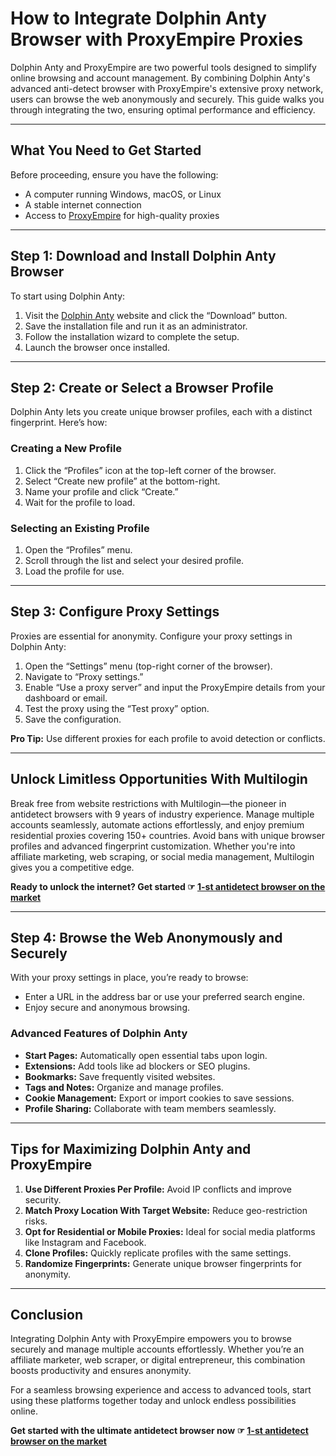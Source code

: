 # How to Integrate Dolphin Anty Browser with ProxyEmpire Proxies

Dolphin Anty and ProxyEmpire are two powerful tools designed to simplify online browsing and account management. By combining Dolphin Anty's advanced anti-detect browser with ProxyEmpire's extensive proxy network, users can browse the web anonymously and securely. This guide walks you through integrating the two, ensuring optimal performance and efficiency.

---

## What You Need to Get Started

Before proceeding, ensure you have the following:
- A computer running Windows, macOS, or Linux
- A stable internet connection
- Access to [ProxyEmpire](https://bit.ly/multIlogin) for high-quality proxies

---

## Step 1: Download and Install Dolphin Anty Browser

To start using Dolphin Anty:
1. Visit the [Dolphin Anty](https://anty.dolphin.ru.com/?utm_source=media&utm_medium=partners&utm_campaign=proxyempire&utm_content=dolphin-anty-browser-with-proxyempire) website and click the “Download” button.
2. Save the installation file and run it as an administrator.
3. Follow the installation wizard to complete the setup.
4. Launch the browser once installed.

---

## Step 2: Create or Select a Browser Profile

Dolphin Anty lets you create unique browser profiles, each with a distinct fingerprint. Here’s how:
### Creating a New Profile
1. Click the “Profiles” icon at the top-left corner of the browser.
2. Select “Create new profile” at the bottom-right.
3. Name your profile and click “Create.”
4. Wait for the profile to load.

### Selecting an Existing Profile
1. Open the “Profiles” menu.
2. Scroll through the list and select your desired profile.
3. Load the profile for use.

---

## Step 3: Configure Proxy Settings

Proxies are essential for anonymity. Configure your proxy settings in Dolphin Anty:
1. Open the “Settings” menu (top-right corner of the browser).
2. Navigate to “Proxy settings.”
3. Enable “Use a proxy server” and input the ProxyEmpire details from your dashboard or email.
4. Test the proxy using the “Test proxy” option.
5. Save the configuration.

**Pro Tip:** Use different proxies for each profile to avoid detection or conflicts.

---

## Unlock Limitless Opportunities With Multilogin

Break free from website restrictions with Multilogin—the pioneer in antidetect browsers with 9 years of industry experience. Manage multiple accounts seamlessly, automate actions effortlessly, and enjoy premium residential proxies covering 150+ countries. Avoid bans with unique browser profiles and advanced fingerprint customization. Whether you're into affiliate marketing, web scraping, or social media management, Multilogin gives you a competitive edge.

**Ready to unlock the internet? Get started ☞ [1-st antidetect browser on the market](https://bit.ly/multIlogin)**

---

## Step 4: Browse the Web Anonymously and Securely

With your proxy settings in place, you’re ready to browse:
- Enter a URL in the address bar or use your preferred search engine.
- Enjoy secure and anonymous browsing.

### Advanced Features of Dolphin Anty
- **Start Pages:** Automatically open essential tabs upon login.
- **Extensions:** Add tools like ad blockers or SEO plugins.
- **Bookmarks:** Save frequently visited websites.
- **Tags and Notes:** Organize and manage profiles.
- **Cookie Management:** Export or import cookies to save sessions.
- **Profile Sharing:** Collaborate with team members seamlessly.

---

## Tips for Maximizing Dolphin Anty and ProxyEmpire

1. **Use Different Proxies Per Profile:** Avoid IP conflicts and improve security.
2. **Match Proxy Location With Target Website:** Reduce geo-restriction risks.
3. **Opt for Residential or Mobile Proxies:** Ideal for social media platforms like Instagram and Facebook.
4. **Clone Profiles:** Quickly replicate profiles with the same settings.
5. **Randomize Fingerprints:** Generate unique browser fingerprints for anonymity.

---

## Conclusion

Integrating Dolphin Anty with ProxyEmpire empowers you to browse securely and manage multiple accounts effortlessly. Whether you’re an affiliate marketer, web scraper, or digital entrepreneur, this combination boosts productivity and ensures anonymity. 

For a seamless browsing experience and access to advanced tools, start using these platforms together today and unlock endless possibilities online.

**Get started with the ultimate antidetect browser now ☞ [1-st antidetect browser on the market](https://bit.ly/multIlogin)**
